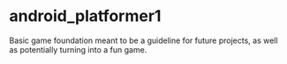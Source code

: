 # android_platformer1
Basic game foundation meant to be a guideline for future projects, as well as potentially turning into a fun game.
